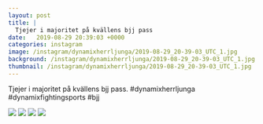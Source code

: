 ```yaml
---
layout: post
title: |
  Tjejer i majoritet på kvällens bjj pass
date:   2019-08-29 20:39:03 +0000
categories: instagram
image: /instagram/dynamixherrljunga/2019-08-29_20-39-03_UTC_1.jpg
background: /instagram/dynamixherrljunga/2019-08-29_20-39-03_UTC_1.jpg
thumbnail: /instagram/dynamixherrljunga/2019-08-29_20-39-03_UTC_1.jpg
---
```

Tjejer i majoritet på kvällens bjj pass. #dynamixherrljunga #dynamixfightingsports #bjj



<img src='/www-dynamix-herrljunga/instagram/dynamixherrljunga/2019-08-29_20-39-03_UTC_1.jpg' class='img-fluid' />


<img src='/www-dynamix-herrljunga/instagram/dynamixherrljunga/2019-08-29_20-39-03_UTC_2.jpg' class='img-fluid' />


<img src='/www-dynamix-herrljunga/instagram/dynamixherrljunga/2019-08-29_20-39-03_UTC_3.jpg' class='img-fluid' />


<img src='/www-dynamix-herrljunga/instagram/dynamixherrljunga/2019-08-29_20-39-03_UTC_4.jpg' class='img-fluid' />
